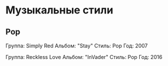 # Музыкальные стили

## Pop

Группа: Simply Red
Альбом: "Stay"
Стиль: Pop
Год: 2007

Группа: Reckless Love
Альбом: "InVader"
Стиль: Pop
Год: 2016

